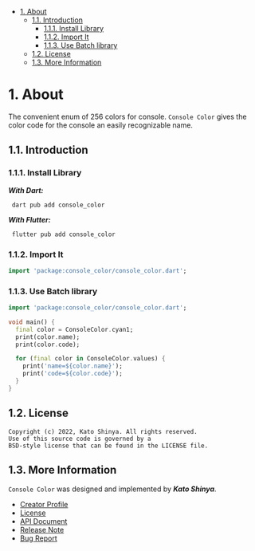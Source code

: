 <!-- TOC -->

- [1. About](#1-about)
  - [1.1. Introduction](#11-introduction)
    - [1.1.1. Install Library](#111-install-library)
    - [1.1.2. Import It](#112-import-it)
    - [1.1.3. Use Batch library](#113-use-batch-library)
  - [1.2. License](#12-license)
  - [1.3. More Information](#13-more-information)

<!-- /TOC -->

# 1. About

The convenient enum of 256 colors for console. `Console Color` gives the color code for the console an easily recognizable name.

## 1.1. Introduction

### 1.1.1. Install Library

**_With Dart:_**

```terminal
 dart pub add console_color
```

**_With Flutter:_**

```terminal
 flutter pub add console_color
```

### 1.1.2. Import It

```dart
import 'package:console_color/console_color.dart';
```

### 1.1.3. Use Batch library

```dart
import 'package:console_color/console_color.dart';

void main() {
  final color = ConsoleColor.cyan1;
  print(color.name);
  print(color.code);

  for (final color in ConsoleColor.values) {
    print('name=${color.name}');
    print('code=${color.code}');
  }
}
```

## 1.2. License

```license
Copyright (c) 2022, Kato Shinya. All rights reserved.
Use of this source code is governed by a
BSD-style license that can be found in the LICENSE file.
```

## 1.3. More Information

`Console Color` was designed and implemented by **_Kato Shinya_**.

- [Creator Profile](https://github.com/myConsciousness)
- [License](https://github.com/myConsciousness/console-color.dart/blob/main/LICENSE)
- [API Document](https://pub.dev/documentation/console_color/latest/console_color/console_color-library.html)
- [Release Note](https://github.com/myConsciousness/console-color.dart/releases)
- [Bug Report](https://github.com/myConsciousness/console-color.dart/issues)
